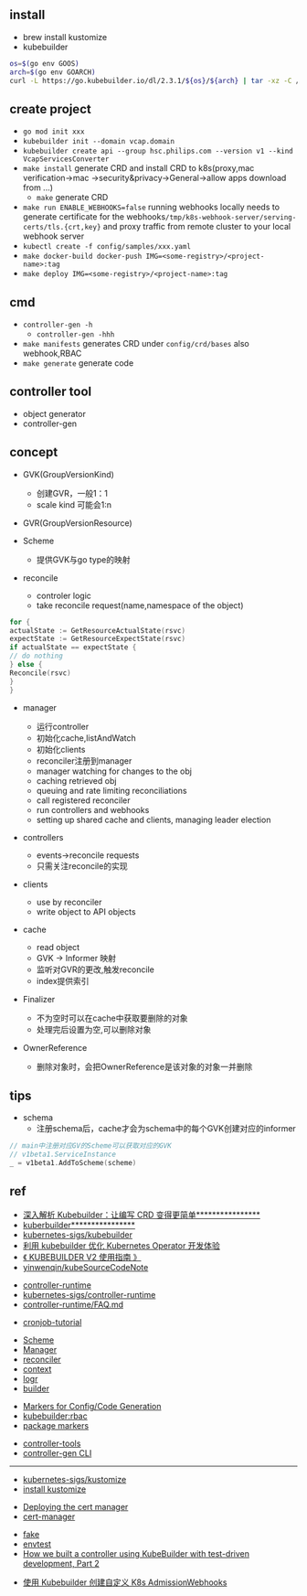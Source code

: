 

## install 
+ brew install kustomize
+ kubebuilder
```sh
os=$(go env GOOS)
arch=$(go env GOARCH)
curl -L https://go.kubebuilder.io/dl/2.3.1/${os}/${arch} | tar -xz -C /tmp/
```


## create project

+ `go mod init xxx`
+ `kubebuilder init --domain vcap.domain`
+ `kubebuilder create api --group hsc.philips.com --version v1 --kind VcapServicesConverter`
+ `make install` generate CRD and install CRD to k8s(proxy,mac verification->mac ->security&privacy->General->allow apps download from ...) 
    + `make` generate CRD
+ `make run ENABLE_WEBHOOKS=false` running webhooks locally needs to generate certificate for the webhooks`/tmp/k8s-webhook-server/serving-certs/tls.{crt,key}` and proxy traffic from remote cluster to your local webhook server
+ `kubectl create -f config/samples/xxx.yaml`
+ `make docker-build docker-push IMG=<some-registry>/<project-name>:tag`
+ `make deploy IMG=<some-registry>/<project-name>:tag`


## cmd
+ `controller-gen -h`
    + `controller-gen -hhh`
+ `make manifests` generates CRD under `config/crd/bases` also webhook,RBAC
+ `make generate` generate code


## controller tool
+ object generator
+ controller-gen

## concept
+ GVK(GroupVersionKind)
    + 创建GVR，一般1：1
    + scale kind 可能会1:n
+ GVR(GroupVersionResource)
+ Scheme
    + 提供GVK与go type的映射

+ reconcile
    + controler logic
    + take reconcile request(name,namespace of the object)
```go
for {
actualState := GetResourceActualState(rsvc)
expectState := GetResourceExpectState(rsvc)
if actualState == expectState {
// do nothing
} else {
Reconcile(rsvc)
}
}
```
+ manager
    + 运行controller
    + 初始化cache,listAndWatch
    + 初始化clients
    + reconciler注册到manager
    + manager watching for changes to the obj
    + caching retrieved obj
    + queuing and rate limiting reconciliations
    + call registered reconciler
    + run controllers and webhooks
    + setting up shared cache and clients, managing leader election

+ controllers
    +  events->reconcile requests
    + 只需关注reconcile的实现

+ clients
    + use by reconciler
    + write object to API objects
+ cache
    + read object
    + GVK -> Informer 映射
    + 监听对GVR的更改,触发reconcile
    + index提供索引

+ Finalizer
    + 不为空时可以在cache中获取要删除的对象
    + 处理完后设置为空,可以删除对象
+ OwnerReference
    + 删除对象时，会把OwnerReference是该对象的对象一并删除

## tips

+ schema
    + 注册schema后，cache才会为schema中的每个GVK创建对应的informer
```go
// main中注册对应GV的Scheme可以获取对应的GVK
// v1beta1.ServiceInstance
_ = v1beta1.AddToScheme(scheme)
```

## ref
+ [深入解析 Kubebuilder：让编写 CRD 变得更简单****************](https://juejin.im/post/6844903952241131534)
+ [kuberbuilder****************](https://book.kubebuilder.io/introduction.html)
+ [kubernetes-sigs/kubebuilder](https://github.com/kubernetes-sigs/kubebuilder)
+ [利用 kubebuilder 优化 Kubernetes Operator 开发体验](https://zhuanlan.zhihu.com/p/67406200)
+ [《 KUBEBUILDER V2 使用指南 》](https://blog.upweto.top/gitbooks/kubebuilder/)
+ [yinwenqin/kubeSourceCodeNote](https://github.com/yinwenqin/kubeSourceCodeNote/tree/master/controller)

<!-- controller runtime -->
+ [controller-runtime](https://godoc.org/sigs.k8s.io/controller-runtime)
+ [kubernetes-sigs/controller-runtime](https://github.com/kubernetes-sigs/controller-runtime)
+ [controller-runtime/FAQ.md](https://github.com/kubernetes-sigs/controller-runtime/blob/master/FAQ.md)


<!-- sample -->
+ [cronjob-tutorial](https://github.com/kubernetes-sigs/kubebuilder/tree/master/docs/book/src/cronjob-tutorial/testdata/project)


<!-- libs -->
+ [Scheme](https://godoc.org/k8s.io/apimachinery/pkg/runtime#Scheme)
+ [Manager](https://godoc.org/sigs.k8s.io/controller-runtime/pkg/manager#Manager)
+ [reconciler](https://godoc.org/sigs.k8s.io/controller-runtime/pkg/reconcile)
+ [context](https://golang.org/pkg/context/)
+ [logr](https://github.com/go-logr/logr)
+ [builder](https://pkg.go.dev/sigs.k8s.io/controller-runtime/pkg/builder)


<!-- markers -->
+ [Markers for Config/Code Generation](https://book.kubebuilder.io/reference/markers.html)
+ [kubebuilder:rbac](https://book.kubebuilder.io/reference/markers/rbac.html)
+ [package markers](https://godoc.org/sigs.k8s.io/controller-tools/pkg/markers)

<!-- controller-gen for building controller -->
+ [controller-tools](https://github.com/kubernetes-sigs/controller-tools)
+ [controller-gen CLI](https://book.kubebuilder.io/reference/controller-gen.html)

***

<!-- dependency -->
+ [kubernetes-sigs/kustomize](https://github.com/kubernetes-sigs/kustomize)
+ [install kustomize](https://kubernetes-sigs.github.io/kustomize/installation/homebrew/)


<!-- cert manager -->
+ [Deploying the cert manager](https://book.kubebuilder.io/cronjob-tutorial/cert-manager.html#deploying-the-cert-manager)
+ [cert-manager ](https://cert-manager.io/docs/installation/kubernetes/)

<!-- test -->
+ [fake](https://godoc.org/sigs.k8s.io/controller-runtime/pkg/client/fake)
+ [envtest](https://godoc.org/sigs.k8s.io/controller-runtime/pkg/envtest#Environment)
+ [How we built a controller using KubeBuilder with test-driven development, Part 2](https://engineering.pivotal.io/post/gp4k-kubebuilder-tdd/)

<!-- webhook -->
+ [使用 Kubebuilder 创建自定义 K8s AdmissionWebhooks](https://blog.hdls.me/15708754600835.html)